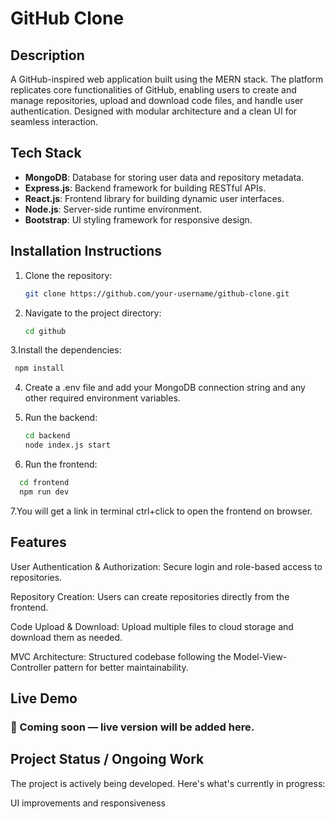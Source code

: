 # GitHub Clone

## Description
A GitHub-inspired web application built using the MERN stack. The platform replicates core functionalities of GitHub, enabling users to create and manage repositories, upload and download code files, and handle user authentication. Designed with modular architecture and a clean UI for seamless interaction.

## Tech Stack
- **MongoDB**: Database for storing user data and repository metadata.
- **Express.js**: Backend framework for building RESTful APIs.
- **React.js**: Frontend library for building dynamic user interfaces.
- **Node.js**: Server-side runtime environment.
- **Bootstrap**: UI styling framework for responsive design.

## Installation Instructions

1. Clone the repository:
   ```bash
   git clone https://github.com/your-username/github-clone.git
2. Navigate to the project directory:
   ```bash
   cd github
3.Install the dependencies:
   ```bash
    npm install
  ````
4. Create a .env file and add your MongoDB connection string and any other required environment variables.

5. Run the backend:
   ```bash
   cd backend
   node index.js start

6. Run the frontend:
  ```bash
    cd frontend
    npm run dev
```
7.You will get a link in terminal ctrl+click to open the frontend on browser.

## Features

User Authentication & Authorization: Secure login and role-based access to repositories.

Repository Creation: Users can create repositories directly from the frontend.

Code Upload & Download: Upload multiple files to cloud storage and download them as needed.

MVC Architecture: Structured codebase following the Model-View-Controller pattern for better maintainability.

## Live Demo

### 🚀 Coming soon — live version will be added here.

## Project Status / Ongoing Work
The project is actively being developed. Here's what's currently in progress:

 UI improvements and responsiveness
